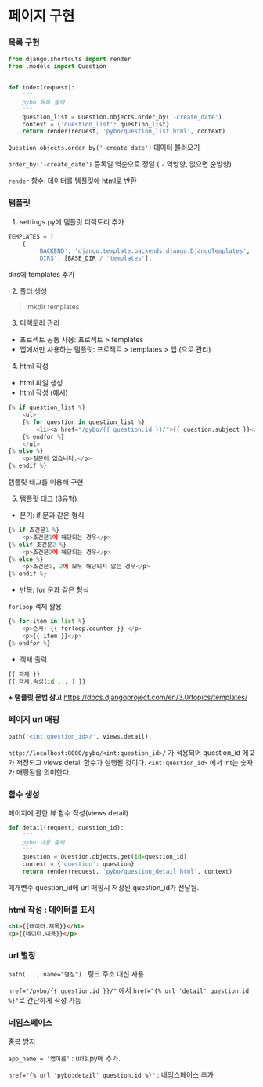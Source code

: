 # 페이지 구현

### 목록 구현
```python
from django.shortcuts import render
from .models import Question


def index(request):
    """
    pybo 목록 출력
    """
    question_list = Question.objects.order_by('-create_date')
    context = {'question_list': question_list}
    return render(request, 'pybo/question_list.html', context)
```

`Question.objects.order_by('-create_date')` 데이터 불러오기

`order_by('-create_date')` 등록일 역순으로 정렬 ( `-` 역방향, 없으면 순방향)

`render` 함수: 데이터를 템플릿에 html로 반환

### 탬플릿
1. settings.py에 탬플릿 디렉토리 추가
```python
TEMPLATES = [
    {
        'BACKEND': 'django.template.backends.django.DjangoTemplates',
        'DIRS': [BASE_DIR / 'templates'],
```
dirs에 templates 추가

2. 폴더 생성
> mkdir templates

3. 디렉토리 관리

* 프로젝트 공통 사용: 프로젝트 > templates
* 앱에서만 사용하는 탬플릿: 프로젝트 > templates > 앱 (으로 관리)

4. html 작성

* html 파일 생성
* html 작성 (예시)
```python
{% if question_list %}
    <ul>
    {% for question in question_list %}
        <li><a href="/pybo/{{ question.id }}/">{{ question.subject }}</a></li>
    {% endfor %}
    </ul>
{% else %}
    <p>질문이 없습니다.</p>
{% endif %}
```
템플릿 태그를 이용해 구현

5. 탬플릿 태그 (3유형)
* 분기: if 문과 같은 형식
```python
{% if 조건문1 %}
    <p>조건문1에 해당되는 경우</p>
{% elif 조건문2 %}
    <p>조건문2에 해당되는 경우</p>
{% else %}
    <p>조건문1, 2에 모두 해당되지 않는 경우</p>
{% endif %}
```
* 반복: for 문과 같은 형식

`forloop` 객체 활용
```python
{% for item in list %}
    <p>순서: {{ forloop.counter }} </p>
    <p>{{ item }}</p>
{% endfor %}
```

* 객체 출력
```python
{{ 객체 }}
{{ 객체.속성(id ... ) }}
```

__+ 탬플릿 문법 참고__
https://docs.djangoproject.com/en/3.0/topics/templates/

### 페이지 url 매핑

```python
path('<int:question_id>/', views.detail),
```

`http://localhost:8000/pybo/<int:question_id>/` 가 적용되어 question_id 에 2가 저장되고 views.detail 함수가 실행될 것이다. `<int:question_id>` 에서 int는 숫자가 매핑됨을 의미한다.

### 함수 생성

페이지에 관한 뷰 함수 작성(views.detail)
```python
def detail(request, question_id):
    """
    pybo 내용 출력
    """
    question = Question.objects.get(id=question_id)
    context = {'question': question}
    return render(request, 'pybo/question_detail.html', context)
```

매개변수 question_id에 url 매핑시 저장된 question_id가 전달됨.

### html 작성 : 데이터를 표시

```html
<h1>{{데이터.제목}}</h1>
<p>{{데이터.내용}}</p>
```

### url 별칭
`path(..., name="별칭")` : 링크 주소 대신 사용

`href="/pybo/{{ question.id }}/"` 에서 `href="{% url 'detail' question.id %}"`로 간단하게 작성 가능

### 네임스페이스

중복 방지

`app_name = '앱이름'` : urls.py에 추가.

`href="{% url 'pybo:detail' question.id %}"` : 네임스페이스 추가

